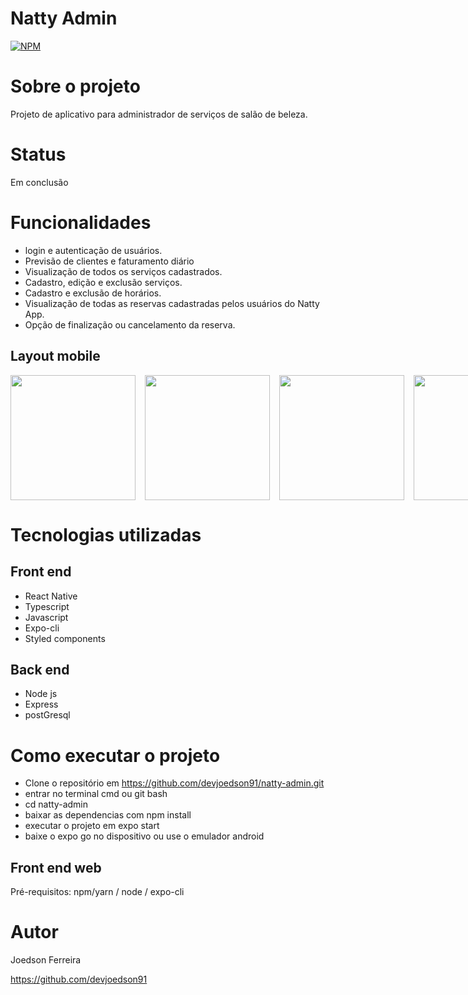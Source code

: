 # Natty Admin
[![NPM](https://img.shields.io/npm/l/react)](https://github.com/devsuperior/sds1-wmazoni/blob/master/LICENSE) 

# Sobre o projeto

Projeto de aplicativo para administrador de serviços de salão de beleza.

# Status

Em conclusão

# Funcionalidades

- login e autenticação de usuários.
- Previsão de clientes e faturamento diário
- Visualização de todos os serviços cadastrados.
- Cadastro, edição e exclusão serviços.
- Cadastro e exclusão de horários.
- Visualização de todas as reservas cadastradas pelos usuários do Natty App.
- Opção de finalização ou cancelamento da reserva.

## Layout mobile

<div style="display: flex; gap: 15px;">
   <img src="https://github.com/devjoedson91/easyservices-api/blob/main/tmp/login.jpg" width="200" />
   <img src="https://github.com/devjoedson91/easyservices-api/blob/main/tmp/dashboard-admin.jpg" width="200" />
   <img src="https://github.com/devjoedson91/easyservices-api/blob/main/tmp/reservations.jpg" width="200" />
   <img src="https://github.com/devjoedson91/easyservices-api/blob/main/tmp/services-admin.jpg" width="200" />
   <img src="https://github.com/devjoedson91/easyservices-api/blob/main/tmp/editservice.jpg" width="200" />
   <img src="https://github.com/devjoedson91/easyservices-api/blob/main/tmp/schedule.jpg" width="200" />
</div>

# Tecnologias utilizadas
## Front end
- React Native
- Typescript
- Javascript
- Expo-cli
- Styled components

## Back end
- Node js
- Express
- postGresql

# Como executar o projeto

- Clone o repositório em https://github.com/devjoedson91/natty-admin.git
- entrar no terminal cmd ou git bash
- cd natty-admin
- baixar as dependencias com npm install
- executar o projeto em expo start
- baixe o expo go no dispositivo ou use o emulador android

## Front end web
Pré-requisitos: npm/yarn / node / expo-cli

# Autor

Joedson Ferreira

https://github.com/devjoedson91
 
 
 
 
